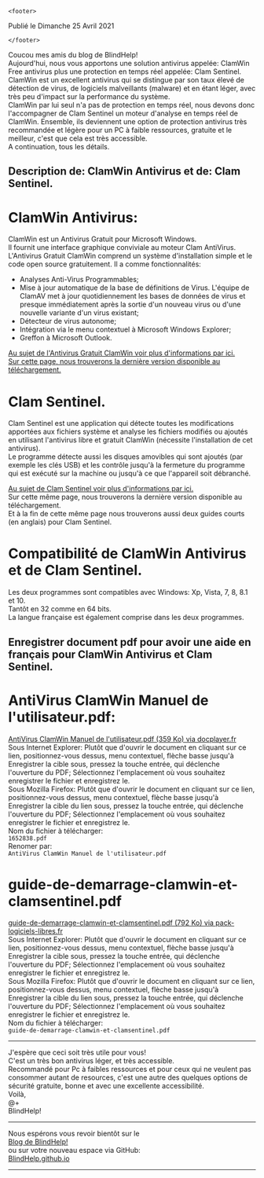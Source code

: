 ```{=html}
<footer>
```
Publié le Dimanche 25 Avril 2021
```{=html}
</footer>
```
Coucou mes amis du blog de BlindHelp!\
Aujourd'hui, nous vous apportons une solution antivirus appelée: ClamWin
Free antivirus plus une protection en temps réel appelée: Clam
Sentinel.\
ClamWin est un excellent antivirus qui se distingue par son taux élevé
de détection de virus, de logiciels malveillants (malware) et en étant
léger, avec très peu d'impact sur la performance du système.\
ClamWin par lui seul n'a pas de protection en temps réel, nous devons
donc l'accompagner de Clam Sentinel un moteur d'analyse en temps réel de
ClamWin. Ensemble, ils deviennent une option de protection antivirus
très recommandée et légère pour un PC à faible ressources, gratuite et
le meilleur, c'est que cela est très accessible.\
A continuation, tous les détails.

Description de: ClamWin Antivirus et de: Clam Sentinel.
-------------------------------------------------------

ClamWin Antivirus:
==================

ClamWin est un Antivirus Gratuit pour Microsoft Windows.\
Il fournit une interface graphique conviviale au moteur Clam AntiVirus.\
L'Antivirus Gratuit ClamWin comprend un système d'installation simple et
le code open source gratuitement. Il a comme fonctionnalités:

-   Analyses Anti-Virus Programmables;
-   Mise à jour automatique de la base de définitions de Virus. L'équipe
    de ClamAV met à jour quotidiennement les bases de données de virus
    et presque immédiatement après la sortie d'un nouveau virus ou d'une
    nouvelle variante d'un virus existant;
-   Détecteur de virus autonome;
-   Intégration via le menu contextuel à Microsoft Windows Explorer;
-   Greffon à Microsoft Outlook.

[Au sujet de l'Antivirus Gratuit ClamWin voir plus d'informations par
ici.](http://fr.clamwin.com/content/view/71/63/)\
[Sur cette page, nous trouverons la dernière version disponible au
téléchargement.](http://fr.clamwin.com/content/view/18/46/)

Clam Sentinel.
==============

Clam Sentinel est une application qui détecte toutes les modifications
apportées aux fichiers système et analyse les fichiers modifiés ou
ajoutés en utilisant l'antivirus libre et gratuit ClamWin (nécessite
l'installation de cet antivirus).\
Le programme détecte aussi les disques amovibles qui sont ajoutés (par
exemple les clés USB) et les contrôle jusqu'à la fermeture du programme
qui est exécuté sur la machine ou jusqu'à ce que l'appareil soit
débranché.

[Au sujet de Clam Sentinel voir plus d'informations par
ici.](http://clamsentinel.sourceforge.net/index.php?Lang=fr)\
Sur cette même page, nous trouverons la dernière version disponible au
téléchargement.\
Et à la fin de cette même page nous trouverons aussi deux guides courts
(en anglais) pour Clam Sentinel.

Compatibilité de ClamWin Antivirus et de Clam Sentinel.
=======================================================

Les deux programmes sont compatibles avec Windows: Xp, Vista, 7, 8, 8.1
et 10.\
Tantôt en 32 comme en 64 bits.\
La langue française est également comprise dans les deux programmes.

Enregistrer document pdf pour avoir une aide en français pour ClamWin Antivirus et Clam Sentinel.
-------------------------------------------------------------------------------------------------

AntiVirus ClamWin Manuel de l'utilisateur.pdf:
==============================================

[AntiVirus ClamWin Manuel de l'utilisateur.pdf (359 Ko) via
docplayer.fr](https://docplayer.fr/storage/22/1652838/1619775921/wUyyUjhhIEh0wwiAvbv3QA/1652838.pdf)\
Sous Internet Explorer: Plutôt que d'ouvrir le document en cliquant sur
ce lien, positionnez-vous dessus, menu contextuel, flèche basse jusqu'à
Enregistrer la cible sous, pressez la touche entrée, qui déclenche
l'ouverture du PDF; Sélectionnez l'emplacement où vous souhaitez
enregistrer le fichier et enregistrez le.\
Sous Mozilla Firefox: Plutôt que d'ouvrir le document en cliquant sur ce
lien, positionnez-vous dessus, menu contextuel, flèche basse jusqu'à
Enregistrer la cible du lien sous, pressez la touche entrée, qui
déclenche l'ouverture du PDF; Sélectionnez l'emplacement où vous
souhaitez enregistrer le fichier et enregistrez le.\
Nom du fichier à télécharger:\
`1652838.pdf`\
Renomer par:\
`AntiVirus ClamWin Manuel de l'utilisateur.pdf`

guide-de-demarrage-clamwin-et-clamsentinel.pdf
==============================================

[guide-de-demarrage-clamwin-et-clamsentinel.pdf (792 Ko) via
pack-logiciels-libres.fr](https://www.pack-logiciels-libres.fr/IMG/pdf/guide-de-demarrage-clamwin-et-clamsentinel.pdf)\
Sous Internet Explorer: Plutôt que d'ouvrir le document en cliquant sur
ce lien, positionnez-vous dessus, menu contextuel, flèche basse jusqu'à
Enregistrer la cible sous, pressez la touche entrée, qui déclenche
l'ouverture du PDF; Sélectionnez l'emplacement où vous souhaitez
enregistrer le fichier et enregistrez le.\
Sous Mozilla Firefox: Plutôt que d'ouvrir le document en cliquant sur ce
lien, positionnez-vous dessus, menu contextuel, flèche basse jusqu'à
Enregistrer la cible du lien sous, pressez la touche entrée, qui
déclenche l'ouverture du PDF; Sélectionnez l'emplacement où vous
souhaitez enregistrer le fichier et enregistrez le.\
Nom du fichier à télécharger:\
`guide-de-demarrage-clamwin-et-clamsentinel.pdf`

------------------------------------------------------------------------

J'espère que ceci soit très utile pour vous!\
C'est un très bon antivirus léger, et très accessible.\
Recommandé pour Pc à faibles ressources et pour ceux qui ne veulent pas
consommer autant de resources, c'est une autre des quelques options de
sécurité gratuite, bonne et avec une excellente accessibilité.\
Voilà,\
@+\
BlindHelp!

------------------------------------------------------------------------

Nous espérons vous revoir bientôt sur le\
[Blog de BlindHelp!](http://blindhelp.blogspot.fr/)\
ou sur votre nouveau espace via GitHub:\
[BlindHelp.github.io](https://blindhelp.github.io)

------------------------------------------------------------------------
